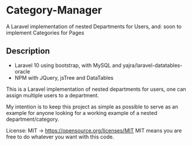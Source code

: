 # Category-Manager
A Laravel implementation of nested Departments for Users, and: soon to implement Categories for Pages

## Description

- Laravel 10 using bootstrap, with MySQL and yajra/laravel-datatables-oracle
- NPM with JQuery, jsTree and DataTables

This is a Laravel implementation of nested departments for users, one can assign multiple users to a department.

My intention is to keep this project as simple as possible to serve as an example for anyone looking for a working example of a nested department/category.

License: MIT -> https://opensource.org/licenses/MIT
MIT means you are free to do whatever you want with this code.

